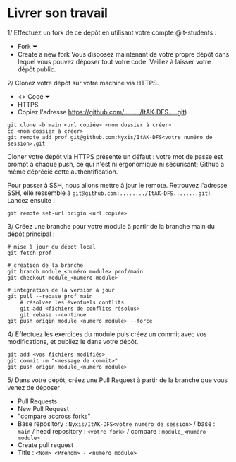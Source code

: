 # Livrer son travail

1/ Effectuez un fork de ce dépôt en utilisant votre compte @it-students :
- Fork ⏷
- Create a new fork
Vous disposez maintenant de votre propre dépôt dans lequel vous pouvez déposer tout votre code. Veillez à laisser votre dépôt public.

2/ Clonez votre dépôt sur votre machine via HTTPS.
- <> Code ⏷
- HTTPS
- Copiez l'adresse https://github.com/........./ItAK-DFS.....git)

```shell
git clone -b main <url copiée> <nom dossier à créer>
cd <nom dossier à créer>
git remote add prof git@github.com:Nyxis/ItAK-DFS<votre numéro de session>.git
```

Cloner votre dépôt via HTTPS présente un défaut : votre mot de passe est prompt à chaque push, ce qui n'est ni ergonomique ni sécurisant; Github a même déprécié cette authentification.

Pour passer à SSH, nous allons mettre à jour le remote. Retrouvez l'adresse SSH, elle ressemble à `git@github.com:......../ItAK-DFS........git`). Lancez ensuite :
```shell
git remote set-url origin <url copiée>
```

3/ Créez une branche pour votre module à partir de la branche main du dépôt principal :
```shell
# mise à jour du dépot local
git fetch prof

# création de la branche
git branch module_<numéro module> prof/main
git checkout module_<numéro module>

# intégration de la version à jour
git pull --rebase prof main
    # résolvez les éventuels conflits
    git add <fichiers de conflits résolus>
    git rebase --continue
git push origin module_<numéro module> --force
```

4/ Effectuez les exercices du module puis créez un commit avec vos modifications, et publiez le dans votre dépôt.
```shell
git add <vos fichiers modifiés>
git commit -m "<message de commit>"
git push origin module_<numéro module>
```

5/ Dans votre dépôt, créez une Pull Request à partir de la branche que vous venez de déposer
- Pull Requests
- New Pull Request
- "compare accross forks"
- Base repository : `Nyxis/ItAK-DFS<votre numéro de session>` / base : `main` / head repository : `<votre fork>` / compare : `module_<numéro module>`
- Create pull request
- Title : `<Nom> <Prenom> - <numéro module>`
